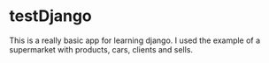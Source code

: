 # testDjango
This is a really basic app for learning django. I used the example of a supermarket with products, cars, clients and sells.
